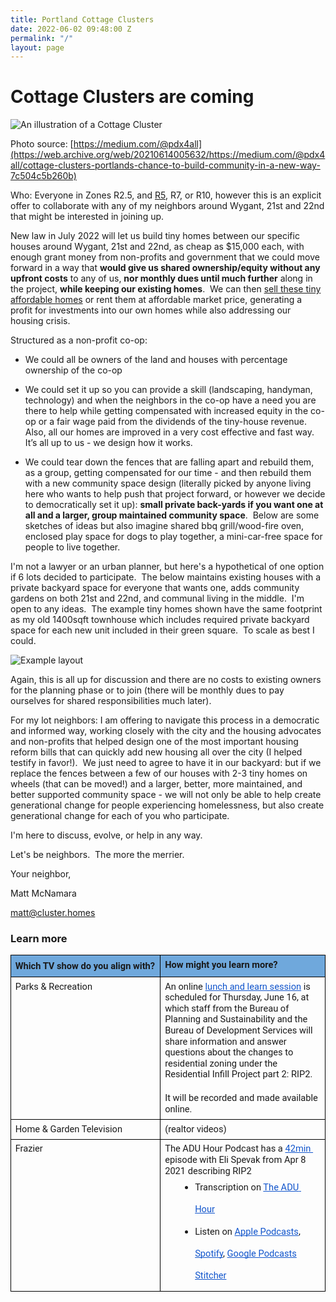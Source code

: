 ```yaml
---
title: Portland Cottage Clusters
date: 2022-06-02 09:48:00 Z
permalink: "/"
layout: page
---
```


# Cottage Clusters are coming

![An illustration of a Cottage Cluster](/uploads/pasted%20image%200.png)

Photo source: [https://medium.com/@pdx4all](https://web.archive.org/web/20210614005632/https://medium.com/@pdx4all/cottage-clusters-portlands-chance-to-build-community-in-a-new-way-7c504c5b260b)

Who: Everyone in Zones R2.5, and [R5](https://www.portlandmaps.com/bps/zoning/#/zones/base/R5), R7, or R10, however this is an explicit offer to collaborate with any of my neighbors around Wygant, 21st and 22nd that might be interested in joining up.

New law in July 2022 will let us build tiny homes between our specific houses around Wygant, 21st and 22nd, as cheap as $15,000 each, with enough grant money from non-profits and government that we could move forward in a way that **would give us shared ownership/equity without any upfront costs** to any of us, **nor monthly dues until much further** along in the project, **while keeping our existing homes**.  We can then [sell these tiny affordable homes](https://tinyhouselistings.com/countries/united-states/states/oregon) or rent them at affordable market price, generating a profit for investments into our own homes while also addressing our housing crisis.

Structured as a non-profit co-op:

* We could all be owners of the land and houses with percentage ownership of the co-op

* We could set it up so you can provide a skill (landscaping, handyman, technology) and when the neighbors in the co-op have a need you are there to help while getting compensated with increased equity in the co-op or a fair wage paid from the dividends of the tiny-house revenue.  Also, all our homes are improved in a very cost effective and fast way.  It’s all up to us - we design how it works.

* We could tear down the fences that are falling apart and rebuild them, as a group, getting compensated for our time - and then rebuild them with a new community space design (literally picked by anyone living here who wants to help push that project forward, or however we decide to democratically set it up): **small private back-yards if you want one at all and a larger, group maintained community space**.  Below are some sketches of ideas but also imagine shared bbq grill/wood-fire oven, enclosed play space for dogs to play together, a mini-car-free space for people to live together.

I'm not a lawyer or an urban planner, but here's a hypothetical of one option if 6 lots decided to participate.  The below maintains existing houses with a private backyard space for everyone that wants one, adds community gardens on both 21st and 22nd, and communal living in the middle.  I'm open to any ideas.  The example tiny homes shown have the same footprint as my old 1400sqft townhouse which includes required private backyard space for each new unit included in their green square.  To scale as best I could.

![Example layout](/uploads/pasted%20image%200-1.png)

Again, this is all up for discussion and there are no costs to existing owners for the planning phase or to join (there will be monthly dues to pay ourselves for shared responsibilities much later).

For my lot neighbors: I am offering to navigate this process in a democratic and informed way, working closely with the city and the housing advocates and non-profits that helped design one of the most important housing reform bills that can quickly add new housing all over the city (I helped testify in favor!).  We just need to agree to have it in our backyard: but if we replace the fences between a few of our houses with 2-3 tiny homes on wheels (that can be moved!) and a larger, better, more maintained, and better supported community space - we will not only be able to help create generational change for people experiencing homelessness, but also create generational change for each of you who participate.

I'm here to discuss, evolve, or help in any way.

Let's be neighbors.  The more the merrier.

Your neighbor,

Matt McNamara

[matt@cluster.homes](mailto:matt@cluster.homes)

### Learn more

<table style="border:none;border-collapse:collapse;" data-mkd-display="block" data-mkd-tablehasheader="false"><colgroup data-mkd-display="block"><col width="333" data-mkd-display="block"><col width="333" data-mkd-display="block"></colgroup><tbody data-mkd-display="block"><tr style="height:0pt" data-mkd-display="block" data-mkd-index="1" data-mkd-index-row="1"><td style="border-left:solid #000000 1pt;border-right:solid #000000 1pt;border-bottom:solid #000000 1pt;border-top:solid #000000 1pt;vertical-align:top;background-color:#6fa8dc;padding:5pt 5pt 5pt 5pt;overflow:hidden;overflow-wrap:break-word;" data-mkd-display="block" data-mkd-index="1" data-mkd-index-cell="1"><p dir="ltr" style="line-height:1.38;margin-top:0pt;margin-bottom:0pt;" data-mkd-display="block"><span style="font-size: 11pt; font-family: Roboto, sans-serif; background-color: transparent; font-weight: 700; font-variant-numeric: normal; font-variant-east-asian: normal; vertical-align: baseline; white-space: pre-wrap;" data-mkd-display="inline" data-mkd-emph="bold">Which TV show do you align with?</span></p></td><td style="border-left:solid #000000 1pt;border-right:solid #000000 1pt;border-bottom:solid #000000 1pt;border-top:solid #000000 1pt;vertical-align:top;background-color:#6fa8dc;padding:5pt 5pt 5pt 5pt;overflow:hidden;overflow-wrap:break-word;" data-mkd-display="block" data-mkd-index="2" data-mkd-index-cell="2" data-mkd-pos="last"><p dir="ltr" style="line-height:1.2;margin-top:0pt;margin-bottom:0pt;" data-mkd-display="block"><span style="font-size: 11pt; font-family: Roboto, sans-serif; background-color: transparent; font-weight: 700; font-variant-numeric: normal; font-variant-east-asian: normal; vertical-align: baseline; white-space: pre-wrap;" data-mkd-display="inline" data-mkd-emph="bold">How might you learn more?</span></p></td></tr><tr style="height:0pt" data-mkd-display="block" data-mkd-index="2" data-mkd-index-row="2"><td style="border-left:solid #000000 1pt;border-right:solid #000000 1pt;border-bottom:solid #000000 1pt;border-top:solid #000000 1pt;vertical-align:top;padding:5pt 5pt 5pt 5pt;overflow:hidden;overflow-wrap:break-word;" data-mkd-display="block" data-mkd-index="1" data-mkd-index-cell="1"><p dir="ltr" style="line-height:1.2;margin-top:0pt;margin-bottom:0pt;" data-mkd-display="block"><span style="font-size: 11pt; font-family: Roboto, sans-serif; font-variant-numeric: normal; font-variant-east-asian: normal; vertical-align: baseline; white-space: pre-wrap;" data-mkd-display="inline">Parks &amp; Recreation</span></p></td><td style="border-left:solid #000000 1pt;border-right:solid #000000 1pt;border-bottom:solid #000000 1pt;border-top:solid #000000 1pt;vertical-align:top;padding:5pt 5pt 5pt 5pt;overflow:hidden;overflow-wrap:break-word;" data-mkd-display="block" data-mkd-index="2" data-mkd-index-cell="2" data-mkd-pos="last"><p dir="ltr" style="line-height:1.2;margin-top:0pt;margin-bottom:0pt;" data-mkd-display="block"><span style="font-size: 11pt; font-family: Roboto, sans-serif; font-variant-numeric: normal; font-variant-east-asian: normal; vertical-align: baseline; white-space: pre-wrap;" data-mkd-display="inline">An online </span><a href="https://www.portland.gov/bds/events/2022/6/16/lunch-and-learn-residential-infill-project-part-2-rip2" style="text-decoration-line: none;" data-mkd-display="inline"><span style="font-size: 11pt; font-family: Roboto, sans-serif; color: rgb(17, 85, 204); font-variant-numeric: normal; font-variant-east-asian: normal; text-decoration-line: underline; text-decoration-skip-ink: none; vertical-align: baseline; white-space: pre-wrap;" data-mkd-display="inline">lunch and learn session</span></a><span style="font-size: 11pt; font-family: Roboto, sans-serif; font-variant-numeric: normal; font-variant-east-asian: normal; vertical-align: baseline; white-space: pre-wrap;" data-mkd-display="inline"> is scheduled for Thursday, June 16, at which staff from the Bureau of Planning and Sustainability and the Bureau of Development Services will share information and answer questions about the changes to residential zoning under the Residential Infill Project part 2: RIP2.</span></p><br data-mkd-display="inline"><p dir="ltr" style="line-height:1.2;margin-top:0pt;margin-bottom:0pt;" data-mkd-display="block"><span style="font-size: 11pt; font-family: Roboto, sans-serif; font-variant-numeric: normal; font-variant-east-asian: normal; vertical-align: baseline; white-space: pre-wrap;" data-mkd-display="inline">It will be recorded and made available online.</span></p></td></tr><tr style="height:0pt" data-mkd-display="block" data-mkd-index="3" data-mkd-index-row="3"><td style="border-left:solid #000000 1pt;border-right:solid #000000 1pt;border-bottom:solid #000000 1pt;border-top:solid #000000 1pt;vertical-align:top;padding:5pt 5pt 5pt 5pt;overflow:hidden;overflow-wrap:break-word;" data-mkd-display="block" data-mkd-index="1" data-mkd-index-cell="1"><p dir="ltr" style="line-height:1.2;margin-top:0pt;margin-bottom:0pt;" data-mkd-display="block"><span style="font-size: 11pt; font-family: Roboto, sans-serif; font-variant-numeric: normal; font-variant-east-asian: normal; vertical-align: baseline; white-space: pre-wrap;" data-mkd-display="inline">Home &amp; Garden Television</span></p></td><td style="border-left:solid #000000 1pt;border-right:solid #000000 1pt;border-bottom:solid #000000 1pt;border-top:solid #000000 1pt;vertical-align:top;padding:5pt 5pt 5pt 5pt;overflow:hidden;overflow-wrap:break-word;" data-mkd-display="block" data-mkd-index="2" data-mkd-index-cell="2" data-mkd-pos="last"><p dir="ltr" style="line-height:1.2;margin-top:0pt;margin-bottom:0pt;" data-mkd-display="block"><span style="font-size: 11pt; font-family: Roboto, sans-serif; font-variant-numeric: normal; font-variant-east-asian: normal; vertical-align: baseline; white-space: pre-wrap;" data-mkd-display="inline">(realtor videos)</span></p></td></tr><tr style="height:0pt" data-mkd-display="block" data-mkd-index="4" data-mkd-index-row="4"><td style="border-left:solid #000000 1pt;border-right:solid #000000 1pt;border-bottom:solid #000000 1pt;border-top:solid #000000 1pt;vertical-align:top;padding:5pt 5pt 5pt 5pt;overflow:hidden;overflow-wrap:break-word;" data-mkd-display="block" data-mkd-index="1" data-mkd-index-cell="1"><p dir="ltr" style="line-height:1.2;margin-top:0pt;margin-bottom:0pt;" data-mkd-display="block"><span style="font-size: 11pt; font-family: Roboto, sans-serif; font-variant-numeric: normal; font-variant-east-asian: normal; vertical-align: baseline; white-space: pre-wrap;" data-mkd-display="inline">Frazier</span></p></td><td style="border-left:solid #000000 1pt;border-right:solid #000000 1pt;border-bottom:solid #000000 1pt;border-top:solid #000000 1pt;vertical-align:top;padding:5pt 5pt 5pt 5pt;overflow:hidden;overflow-wrap:break-word;" data-mkd-display="block" data-mkd-index="2" data-mkd-index-cell="2" data-mkd-pos="last"><p dir="ltr" style="line-height:1.2;margin-top:0pt;margin-bottom:0pt;" data-mkd-display="block"><span style="font-size: 11pt; font-family: Roboto, sans-serif; font-variant-numeric: normal; font-variant-east-asian: normal; vertical-align: baseline; white-space: pre-wrap;" data-mkd-display="inline">The ADU Hour Podcast has a </span><a href="https://www.buildinganadu.com/the-adu-hour-podcast/eli-spevak" style="text-decoration-line: none;" data-mkd-display="inline"><span style="font-size: 11pt; font-family: Roboto, sans-serif; color: rgb(17, 85, 204); font-variant-numeric: normal; font-variant-east-asian: normal; text-decoration-line: underline; text-decoration-skip-ink: none; vertical-align: baseline; white-space: pre-wrap;" data-mkd-display="inline">42min </span></a><span style="font-size: 11pt; font-family: Roboto, sans-serif; font-variant-numeric: normal; font-variant-east-asian: normal; vertical-align: baseline; white-space: pre-wrap;" data-mkd-display="inline">episode with Eli Spevak from Apr 8 2021 describing RIP2</span></p><ul style="margin-top:0;margin-bottom:0;padding-inline-start:48px;" data-mkd-display="block" data-mkd-depth="1"><li dir="ltr" style="list-style-type: disc; font-size: 11pt; font-family: Roboto, sans-serif; font-variant-numeric: normal; font-variant-east-asian: normal; vertical-align: baseline; white-space: pre;" aria-level="1" data-mkd-display="block" data-mkd-index="1"><p dir="ltr" style="line-height:2.4;margin-top:0pt;margin-bottom:0pt;" role="presentation" data-mkd-display="block"><span style="font-size: 11pt; font-variant-numeric: normal; font-variant-east-asian: normal; vertical-align: baseline; white-space: pre-wrap;" data-mkd-display="inline">Transcription on </span><a href="https://www.buildinganadu.com/the-adu-hour-podcast/eli-spevak#:~:text=Kol%3A%20%5B-,00%3A01%3A48,-%5D%20I'm%20just%20gonna" style="text-decoration-line: none;" data-mkd-display="inline"><span style="font-size: 11pt; color: rgb(17, 85, 204); font-variant-numeric: normal; font-variant-east-asian: normal; text-decoration-line: underline; text-decoration-skip-ink: none; vertical-align: baseline; white-space: pre-wrap;" data-mkd-display="inline">The ADU Hour</span></a></p></li><li dir="ltr" style="list-style-type: disc; font-size: 11pt; font-family: Roboto, sans-serif; font-variant-numeric: normal; font-variant-east-asian: normal; vertical-align: baseline; white-space: pre;" aria-level="1" data-mkd-display="block" data-mkd-index="2"><p dir="ltr" style="line-height:2.4;margin-top:0pt;margin-bottom:0pt;" role="presentation" data-mkd-display="block"><span style="font-size: 11pt; font-variant-numeric: normal; font-variant-east-asian: normal; vertical-align: baseline; white-space: pre-wrap;" data-mkd-display="inline">Listen on </span><a href="https://podcasts.apple.com/us/podcast/the-adu-hour-w-guest-kol-peterson/id1562275866?i=1000530170413" style="text-decoration-line: none;" data-mkd-display="inline"><span style="font-size: 11pt; color: rgb(17, 85, 204); font-variant-numeric: normal; font-variant-east-asian: normal; text-decoration-line: underline; text-decoration-skip-ink: none; vertical-align: baseline; white-space: pre-wrap;" data-mkd-display="inline">Apple Podcasts</span></a><span style="font-size: 11pt; font-variant-numeric: normal; font-variant-east-asian: normal; vertical-align: baseline; white-space: pre-wrap;" data-mkd-display="inline">,&nbsp; </span><a href="https://open.spotify.com/episode/6T2Z9SDvM2ufb1bKnXjnvA?si=mKQ4CCpsTPShBjoX5dNYAg" style="text-decoration-line: none;" data-mkd-display="inline"><span style="font-size: 11pt; color: rgb(17, 85, 204); font-variant-numeric: normal; font-variant-east-asian: normal; text-decoration-line: underline; text-decoration-skip-ink: none; vertical-align: baseline; white-space: pre-wrap;" data-mkd-display="inline">Spotify</span></a><span style="font-size: 11pt; font-variant-numeric: normal; font-variant-east-asian: normal; vertical-align: baseline; white-space: pre-wrap;" data-mkd-display="inline">, </span><a href="https://podcasts.google.com/feed/aHR0cHM6Ly93d3cuYnVpbGRpbmdhbmFkdS5jb20vdGhlLWFkdS1ob3VyLXBvZGNhc3Q_Zm9ybWF0PXJzcw/episode/NThmMzVlNDgxNWQ1ZGI0YmJlNGU0OGY0OjYwNmY4OGFjNGEwOTc2MTk4Y2EyMjhlYzo2MDZmOGI3OWYxMTgwZTNkNGQ1YmQwYjU?sa=X&amp;ved=0CAUQkfYCahcKEwiYr_ORo474AhUAAAAAHQAAAAAQNA" style="text-decoration-line: none;" data-mkd-display="inline"><span style="font-size: 11pt; color: rgb(17, 85, 204); font-variant-numeric: normal; font-variant-east-asian: normal; text-decoration-line: underline; text-decoration-skip-ink: none; vertical-align: baseline; white-space: pre-wrap;" data-mkd-display="inline">Google Podcasts</span></a><span style="font-size: 11pt; font-variant-numeric: normal; font-variant-east-asian: normal; vertical-align: baseline; white-space: pre-wrap;" data-mkd-display="inline">&nbsp; </span><a href="https://www.stitcher.com/show/the-adu-hour/episode/the-adu-hour-w-guest-eli-spevak-83123181" style="text-decoration-line: none;" data-mkd-display="inline"><span style="font-size: 11pt; color: rgb(17, 85, 204); font-variant-numeric: normal; font-variant-east-asian: normal; text-decoration-line: underline; text-decoration-skip-ink: none; vertical-align: baseline; white-space: pre-wrap;" data-mkd-display="inline">Stitcher</span></a></p></li></ul></td></tr></tbody></table>